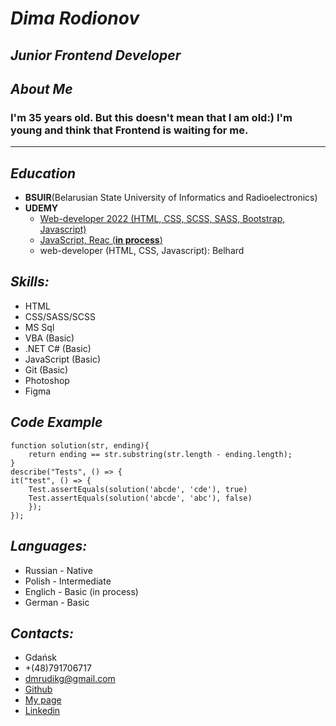 # *Dima Rodionov*

## *Junior Frontend Developer*

## *About Me*
### I'm 35 years old. But this doesn't mean that I am old:) I'm young and think that Frontend is waiting for me.

***

## *Education*
+   **BSUIR**(Belarusian State University of Informatics and Radioelectronics)
+   **UDEMY**
    - [Web-developer 2022 (HTML, CSS, SCSS, SASS, Bootstrap, Javascript)](https://www.udemy.com/course/webdeveloper/learn/lecture/14232186?start=0#overview)
    - [JavaScript, Reac (**in process**)](https://www.udemy.com/course/javascript_full/learn/lecture/18916560?start=0#overview)
    - web-developer (HTML, CSS, Javascript): Belhard

## *Skills:*
+   HTML
+   CSS/SASS/SCSS
+   MS Sql
+   VBA (Basic)
+   .NET C# (Basic)
+   JavaScript (Basic)
+   Git (Basic)
+   Photoshop
+   Figma

## *Code Example*
```
function solution(str, ending){
    return ending == str.substring(str.length - ending.length);
}
describe("Tests", () => {
it("test", () => {
    Test.assertEquals(solution('abcde', 'cde'), true)
    Test.assertEquals(solution('abcde', 'abc'), false)
    });
});
```

## *Languages:*
+ Russian - Native   
+ Polish - Intermediate
+ Englich - Basic (in process)
+ German - Basic

## *Contacts:*
+   Gdańsk
+   +(48)791706717
+   dmrudikg@gmail.com
+   [Github](https://github.com/Dmrudik/Dmrudik.github.io)
+   [My page](https://dmrudik.github.io/)
+   [Linkedin](https://www.linkedin.com/in/dmitry-rodionov-423361118/)